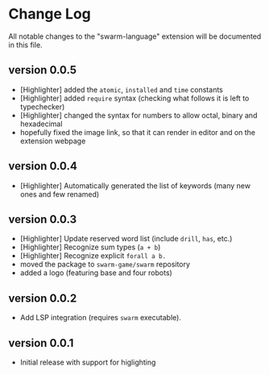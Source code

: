 # Change Log

All notable changes to the "swarm-language" extension will be documented in this file.

## version 0.0.5
- [Highlighter] added the `atomic`, `installed` and `time` constants
- [Highlighter] added `require` syntax (checking what follows it is left to typechecker)
- [Highlighter] changed the syntax for numbers to allow octal, binary and hexadecimal
- hopefully fixed the image link, so that it can render in editor and on the extension webpage

## version 0.0.4
- [Highlighter] Automatically generated the list of keywords (many new ones and few renamed)

## version 0.0.3

- [Highlighter] Update reserved word list (include `drill`, `has`, etc.)
- [Highlighter] Recognize sum types (`a + b`)
- [Highlighter] Recognize explicit `forall a b.`
- moved the package to `swarm-game/swarm` repository
- added a logo (featuring base and four robots)

## version 0.0.2

- Add LSP integration (requires `swarm` executable).

## version 0.0.1

- Initial release with support for higlighting